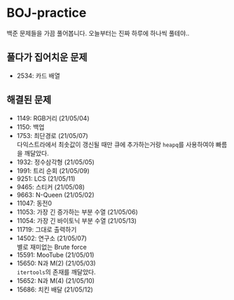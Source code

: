 # BOJ-practice
백준 문제들을 가끔 풀어봅니다. 오늘부터는 진짜 하루에 하나씩 풀테야..

## 풀다가 집어치운 문제
* 2534: 카드 배열

## 해결된 문제
* 1149: RGB거리 (21/05/04)
* 1150: 백업
* 1753: 최단경로 (21/05/07)<br/>
  다익스트라에서 최솟값이 갱신될 때만 큐에 추가하는거랑 ```heapq```를 사용하여야 빠름을 깨달았다.
* 1932: 정수삼각형 (21/05/05)
* 1991: 트리 순회 (21/05/09)
* 9251: LCS (21/05/11)
* 9465: 스티커 (21/05/08)
* 9663:  N-Queen (21/05/02)
* 11047: 동전0
* 11053: 가장 긴 증가하는 부분 수열 (21/05/06)
* 11054: 가장 긴 바이토닉 부분 수열 (21/05/13)
* 11719: 그대로 출력하기
* 14502: 연구소 (21/05/07) <br/>
  별로 재미없는 Brute force
* 15591: MooTube (21/05/01)
* 15650: N과 M(2) (21/05/03) <br/>
  ```itertools```의 존재를 깨달았다.
* 15652: N과 M(4) (21/05/10)
* 15686: 치킨 배달 (21/05/12)
